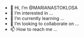 - 👋 Hi, I’m @MARIANASTOKLOSA
- 👀 I’m interested in ...
- 🌱 I’m currently learning ...
- 💞️ I’m looking to collaborate on ...
- 📫 How to reach me ...

<!---
MARIANASTOKLOSA/MARIANASTOKLOSA is a ✨ special ✨ repository because its `README.md` (this file) appears on your GitHub profile.
You can click the Preview link to take a look at your changes.
--->
